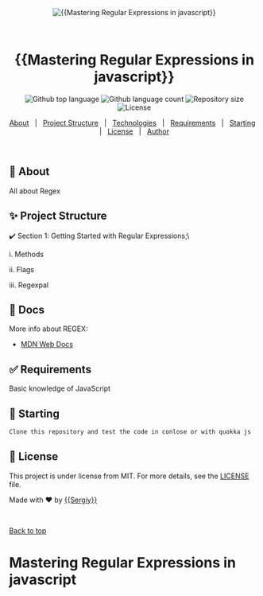 <div align="center" id="top"> 
  <img src="./.github/app.gif" alt="{{Mastering Regular Expressions in javascript}}" />

&#xa0;

  <!-- <a href="https://{{app_url}}.netlify.app">Demo</a> -->
</div>

<h1 align="center">{{Mastering Regular Expressions in javascript}}</h1>

<p align="center">
  <img alt="Github top language" src="https://img.shields.io/github/languages/top/{{github}}/{{repository}}?color=56BEB8">

  <img alt="Github language count" src="https://img.shields.io/github/languages/count/{{github}}/{{repository}}?color=56BEB8">

  <img alt="Repository size" src="https://img.shields.io/github/repo-size/{{github}}/{{repository}}?color=56BEB8">

  <img alt="License" src="https://img.shields.io/github/license/{{github}}/{{repository}}?color=56BEB8">

  <!-- <img alt="Github issues" src="https://img.shields.io/github/issues/{{github}}/{{repository}}?color=56BEB8" /> -->

  <!-- <img alt="Github forks" src="https://img.shields.io/github/forks/{{github}}/{{repository}}?color=56BEB8" /> -->

  <!-- <img alt="Github stars" src="https://img.shields.io/github/stars/{{github}}/{{repository}}?color=56BEB8" /> -->
</p>

<!-- Status -->

<!-- <h4 align="center">
	🚧  {{app_name}} 🚀 Under construction...  🚧
</h4>

<hr> -->

<p align="center">
  <a href="#dart-about">About</a> &#xa0; | &#xa0; 
  <a href="#sparkles">Project Structure</a> &#xa0; | &#xa0;
  <a href="#rocket-technologies">Technologies</a> &#xa0; | &#xa0;
  <a href="#white_check_mark-requirements">Requirements</a> &#xa0; | &#xa0;
  <a href="#checkered_flag-starting">Starting</a> &#xa0; | &#xa0;
  <a href="#memo-license">License</a> &#xa0; | &#xa0;
  <a href="https://github.com/silavsale" target="_blank">Author</a>
</p>

<br>

## :dart: About

All about Regex

## :sparkles: Project Structure

:heavy_check_mark: Section 1: Getting Started with Regular Expressions;\

i. Methods

ii. Flags

iii. Regexpal

## :rocket: Docs

More info about REGEX:

- [MDN Web Docs](https://developer.mozilla.org/en-US/docs/Web/JavaScript/Reference/Global_Objects/RegExp)

## :white_check_mark: Requirements

Basic knowledge of JavaScript

## :checkered_flag: Starting

```bash
Clone this repository and test the code in conlose or with quokka js
```

## :memo: License

This project is under license from MIT. For more details, see the [LICENSE](LICENSE.md) file.

Made with :heart: by <a href="https://github.com/silavsale/Mastering-Regular-Expressions-Regex-in-JavaScript" target="_blank">{{Sergiy}}</a>

&#xa0;

<a href="#top">Back to top</a>

# Mastering Regular Expressions in javascript
